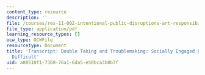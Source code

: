 ```yaml
---
content_type: resource
description: ''
file: /courses/res-11-002-intentional-public-disruptions-art-responsibility-and-pedagogy-fall-2017/a80510f1736076a16da5e50bca3b0b7f_MITRES11-002F17_Video_05_300k.pdf
file_type: application/pdf
learning_resource_types: []
ocw_type: OCWFile
resourcetype: Document
title: 'Transcript: Double Taking and Troublemaking: Socially Engaged Practice Enabling
  Difficult'
uid: a80510f1-7360-76a1-6da5-e50bca3b0b7f
---
```

